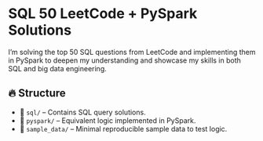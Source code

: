 # SQL 50 LeetCode + PySpark Solutions

I’m solving the top 50 SQL questions from LeetCode and implementing them in PySpark to deepen my understanding and showcase my skills in both SQL and big data engineering.

## 🔥 Structure

- 📁 `sql/` – Contains SQL query solutions.
- 📁 `pyspark/` – Equivalent logic implemented in PySpark.
- 📁 `sample_data/` – Minimal reproducible sample data to test logic.


